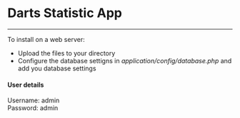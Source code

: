 # Darts Statistic App


<hr>

<p>To install on a web server:</p>
<ul>
	<li>Upload the files to your directory</li>
	<li>Configure the database settigns in <i>application/config/database.php</i> and add you database settings</li>
</ul>

<h4>User details</h4>
<p>Username: admin <br/>
Password: admin
</p>
